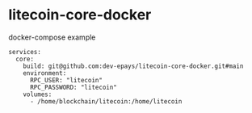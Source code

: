 # litecoin-core-docker

docker-compose example
```
services:
  core:
    build: git@github.com:dev-epays/litecoin-core-docker.git#main
    environment:
      RPC_USER: "litecoin"
      RPC_PASSWORD: "litecoin"
    volumes:
      - /home/blockchain/litecoin:/home/litecoin
```
